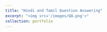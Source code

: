 ```yaml
---
title: "Hindi and Tamil Question Answering"
excerpt: "<img src='/images/QA.png'>"
collection: portfolio
---
```


<html>
<head>
    <style>
        .cover {
            text-align: center;
            margin-bottom: 20px;
        }

        .cover img {
            max-width: 100%;
            height: auto;
            border-radius: 4px;
        }
    </style>
</head>
<body>
    <div class="cover">
        <img src="/images/QA.png" alt="Cover Image">
    </div>


</body>
</html>


## Context:
India, with its staggering population of nearly 1.4 billion people, is the second-most populous country globally. However, Indian languages, such as Hindi and Tamil, remain underrepresented on the web. Popular Natural Language Understanding (NLU) models often struggle with Indian languages, resulting in subpar user experiences for Indian web users. By harnessing the expertise of the Kaggle community and leveraging novel machine learning solutions, we can help Indian users fully utilize the web and overcome language barriers.

Problem:
While predicting answers to questions is a common NLU task, it is less explored in Hindi and Tamil. Advancements in multilingual modeling require focused efforts to generate high-quality datasets and improve modeling techniques. Additionally, for languages with limited representation in public datasets, establishing trustworthy evaluations becomes challenging. This competition aims to address these gaps by providing a new question answering dataset called chaii-1. The dataset, covering Hindi and Tamil, was collected without translation and presents a realistic information-seeking task with questions crafted by expert native-speaking data annotators. Participants are encouraged to contribute additional datasets to drive future machine learning advancements for Indian languages.

## Goal and Tasks:
In this competition, the objective is to predict answers to real questions based on Wikipedia articles. Participants will work with the chaii-1 dataset, a question answering dataset consisting of question-answer pairs in Hindi and Tamil. The dataset offers an opportunity to tackle information-seeking challenges without relying on translation. Participants will be provided with a baseline model and inference code to build upon.

## Impact and Benefits:
Successful contributions to this competition will significantly enhance the performance of NLU models in Indian languages. The improved results have the potential to enhance the web experience for India's vast population of nearly 1.4 billion people. Moreover, advancements in multilingual NLP achieved through this competition can extend beyond the languages specific to the competition. By participating, you not only contribute to the development of question answering capabilities in Hindi and Tamil, but you also contribute to the broader field of multilingual NLP.

## Achievements:
In the "chaii - Hindi and Tamil Question Answering" competition hosted by Google India on Kaggle, I secured the 79th position globally, placing in the top 9% of participants worldwide. My approach involved training a "xlm roberta large-squad2" model using the provided dataset, enabling accurate answers to questions given any context in Tamil.

Through this competition, we strive to bridge the gap in NLU models for Indian languages, foster linguistic inclusivity, and enhance the accessibility of information for millions of Indian users.